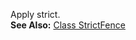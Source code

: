  Apply strict.   
**See Also:** [Class StrictFence](/build-include/classes/src_fences.strictfence.html)  